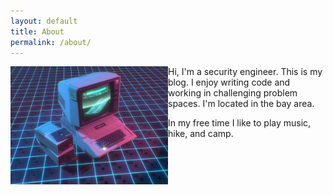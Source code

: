 ```yaml
---
layout: default
title: About
permalink: /about/
---
```

<img style="float: left; width: 50%; height: auto" src="/assets/images/computer.jpg" />
Hi, I'm a security engineer. This is my blog. I enjoy writing code and working in challenging problem spaces. I'm located in the bay area.

In my free time I like to play music, hike, and camp.
